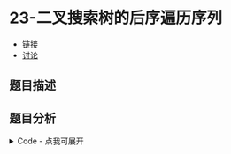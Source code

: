 # 23-二叉搜索树的后序遍历序列

- [链接](https://www.nowcoder.com/practice/a861533d45854474ac791d90e447bafd)
- [讨论](https://www.nowcoder.com/questionTerminal/a861533d45854474ac791d90e447bafd)

## 题目描述

## 题目分析

<details>
<summary>Code - 点我可展开</summary>

<<<@/books/code/jz/23.cpp

</details>

